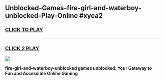 
## Unblocked-Games-fire-girl-and-waterboy-unblocked-Play-Online #xyea2
<h3>
<a href="https://news.freeplayer.one?title=fire-girl-and-waterboy-unblocked&ref=3">CLICK TO PLAY</a></h3>
<hr>

<h3>
<a href="https://news.freeplayer.one?title=fire-girl-and-waterboy-unblocked&ref=3">CLICK 2 PLAY</a>
  
</h3>

<a href="https://news.freeplayer.one?title=fire-girl-and-waterboy-unblocked&ref=3"><img src="https://clearcache.store/games.png"></a>


**fire-girl-and-waterboy-unblocked games unblocked: Your Gateway to Fun and Accessible Online Gaming**
